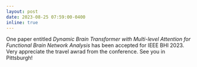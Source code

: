 ```yaml
---
layout: post
date: 2023-08-25 07:59:00-0400
inline: true
---
```

One paper entitled *Dynamic Brain Transformer with Multi-level Attention for Functional Brain Network Analysis* has been accepted for IEEE BHI 2023. Very appreciate the travel awrad from the conference. See you in Pittsburgh!